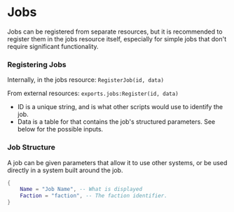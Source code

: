 # Jobs

Jobs can be registered from separate resources, but it is recommended to register them in the jobs resource itself, especially for simple jobs that don't require significant functionality.

### Registering Jobs

Internally, in the jobs resource:
`RegisterJob(id, data)`

From external resources:
`exports.jobs:Register(id, data)`

* ID is a unique string, and is what other scripts would use to identify the job.
* Data is a table for that contains the job's structured parameters. See below for the possible inputs.

### Job Structure

A job can be given parameters that allow it to use other systems, or be used directly in a system built around the job.

```Lua
{
	Name = "Job Name", -- What is displayed 
	Faction = "faction", -- The faction identifier.
}
```